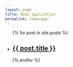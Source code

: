 ```yaml
---
layout: page
title: News application
permalink: /newsapp/
---
```


<ul class="post-list">
  {% for post in site.posts %}
    <li>
      <!--<span class="post-meta">{{ post.date | date: "%b %-d, %Y" }}</span>-->
      <h2>
        <a class="post-link" href="{{ post.url | prepend: site.baseurl }}">{{ post.title }}</a>
      </h2>
    </li>
  {% endfor %}
</ul>
<!--
<p class="rss-subscribe">subscribe <a href="{{ "/feed.xml" | prepend: site.baseurl }}">via RSS</a></p>
-->
